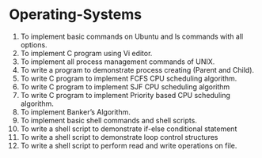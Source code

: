 # Operating-Systems
1.	To implement basic commands on Ubuntu and ls commands with all options.
2.	To implement C program using Vi editor.
3.	To implement all process management commands of UNIX.
4.	To write a program  to demonstrate process creating (Parent and Child).
5.	To write C program to implement FCFS CPU scheduling algorithm.
6.	To write C program to implement SJF CPU scheduling algorithm
7.	To write C program to implement Priority based CPU scheduling algorithm.
8.	To implement Banker’s Algorithm.
9.	To implement basic shell commands and shell scripts.
10.	To write a shell script to demonstrate if-else conditional statement
11.	To write a shell script to demonstrate loop control structures
12.	To write a shell script to perform read and write operations on file.
